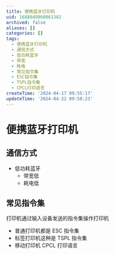 ```yaml
---
title: 便携蓝牙打印机
uid: 1688849860861382
archived: false
aliases: []
categories: []
tags:
  - 便携蓝牙打印机
  - 通信方式
  - 低功耗蓝牙
  - 带宽
  - 耗电
  - 常见指令集
  - ESC指令集
  - TSPL指令集
  - CPCL打印语言
createTime: '2024-04-17 09:55:17'
updateTime: '2024-04-22 09:58:23'
---
```


# 便携蓝牙打印机

## 通信方式

- 低功耗蓝牙
  - 带宽低
  - 耗电低

## 常见指令集

打印机通过输入设备发送的指令集操作打印机

- 普通打印机都是 ESC 指令集
- 标签打印机这种是 TSPL 指令集
- 移动打印机 CPCL 打印语言
